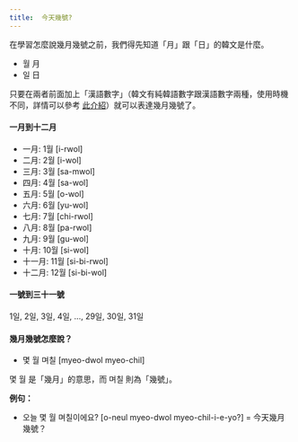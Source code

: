 ```yaml
---
title:  今天幾號?
---
```


在學習怎麼說幾月幾號之前，我們得先知道「月」跟「日」的韓文是什麼。

- 월 月
- 일 日

只要在兩者前面加上「漢語數字」（韓文有純韓語數字跟漢語數字兩種，使用時機不同，詳情可以參考 [此介紹](http://blog.yam.com/vtkorean/article/35667049)）就可以表達幾月幾號了。

#### 一月到十二月

- 一月: 1월 [i-rwol]
- 二月: 2월 [i-wol]
- 三月: 3월 [sa-mwol]
- 四月: 4월 [sa-wol]
- 五月: 5월 [o-wol]
- 六月: 6월 [yu-wol]
- 七月: 7월 [chi-rwol]
- 八月: 8월 [pa-rwol]
- 九月: 9월 [gu-wol]
- 十月: 10월 [si-wol]
- 十一月: 11월 [si-bi-rwol]
- 十二月: 12월 [si-bi-wol]

#### 一號到三十一號

1일, 2일, 3일, 4일, ..., 29일, 30일, 31일

#### 幾月幾號怎麼說？

- 몇 월 며칠 [myeo-dwol myeo-chil]

몇 월 是「幾月」的意思，而 며칠 則為「幾號」。

**例句：**

- 오늘 몇 월 며칠이에요? [o-neul myeo-dwol myeo-chil-i-e-yo?] = 今天幾月幾號？



